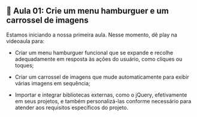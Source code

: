 ## 📝 Aula 01: Crie um menu hamburguer e um carrossel de imagens

Estamos iniciando a nossa primeira aula. Nesse momento, dê play na videoaula para:

- Criar um menu hamburguer funcional que se expande e recolhe adequadamente em resposta às ações do usuário, como cliques ou toques;

- Criar um carrossel de imagens que mude automaticamente para exibir várias imagens em sequência;

- Importar e integrar bibliotecas externas, como o jQuery, efetivamente em seus projetos, e também personalizá-las conforme necessário para atender aos requisitos específicos do projeto.
